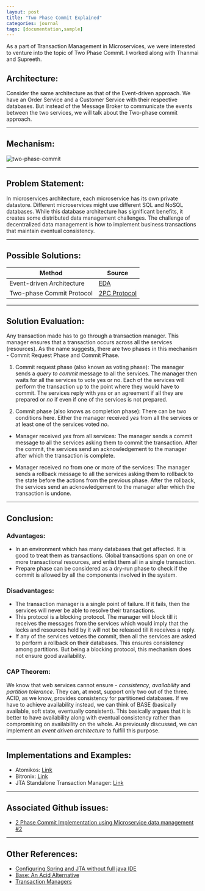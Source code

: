 ```yaml
---
layout: post
title: "Two Phase Commit Explained"
categories: journal
tags: [documentation,sample]
---
```

As a part of Transaction Management in Microservices, we were interested to venture into the topic of Two Phase Commit. I worked along with Thanmai and Supreeth.

## Architecture:
Consider the same architecture as that of the Event-driven approach. We have an Order Service and a Customer Service with their respective databases. But instead of the Message Broker to communicate the events between the two services, we will talk about the Two-phase commit approach.

***

## Mechanism:
![two-phase-commit](http://www.yusufaytas.com/wp-content/uploads/2012/10/2PhaseCommit.png)

***

## Problem Statement:
In microservices architecture, each microservice has its own private datastore. Different microservices might use different SQL and NoSQL databases. While this database architecture has significant benefits, it creates some distributed data management challenges. The challenge of decentralized data management is how to implement business transactions that maintain eventual consistency.

***

## Possible Solutions:

Method | Source
------- | -------
Event-driven Architecture | [EDA](https://en.wikipedia.org/wiki/Event-driven_architecture)
Two-phase Commit Protocol | [2PC Protocol](https://en.wikipedia.org/wiki/Two-phase_commit_protocol)

***

## Solution Evaluation:
Any transaction made has to go through a transaction manager. This manager ensures that a transaction occurs across all the services (resources). As the name suggests, there are two phases in this mechanism - Commit Request Phase and Commit Phase.

1. Commit request phase (also known as voting phase): The manager sends a _query to commit_ message to all the services. The manager then waits for all the services to vote yes or no. Each of the services will perform the transaction up to the point where they would have to commit. The services reply with _yes_ or an agreement if all they are prepared or _no_ if even if one of the services is not prepared.

2. Commit phase (also knows as completion phase): There can be two conditions here. Either the manager received _yes_ from all the services or at least one of the services voted _no_. 

  * Manager received _yes_ from all services: The manager sends a commit message to all the services asking them to commit the transaction. After the commit, the services send an acknowledgement to the manager after which the transaction is complete.

  * Manager received _no_ from one or more of the services: The manager sends a rollback message to all the services asking them to rollback to the state before the actions from the previous phase. After the rollback, the services send an acknowledgement to the manager after which the transaction is undone.

***

## Conclusion:

### Advantages:
- In an environment which has many databases that get affected. It is good to treat them as transactions. Global transactions span on one or more transactional resources, and enlist them all in a single transaction. 
- Prepare phase can be considered as a dry-run phase to check if the commit is allowed by all the components involved in the system.

### Disadvantages:
- The transaction manager is a single point of failure. If it fails, then the services will never be able to resolve their transactions.
- This protocol is a blocking protocol. The manager will block till it receives the messages from the services which would imply that the locks and resources held by it will not be released till it receives a reply.
- If any of the services vetoes the commit, then all the services are asked to perform a rollback on their databases. This ensures consistency among partitions. But being a blocking protocol, this mechanism does not ensure good availability. 

### CAP Theorem:
We know that web services cannot ensure - _consistency_, _availability_ and _partition tolerance_. They can, at most, support only two out of the three. ACID, as we know, provides consistency for partitioned databases. If we have to achieve availability instead, we can think of BASE (basically available, soft state, eventually consistent). This basically argues that it is better to have availability along with eventual consistency rather than compromising on availability on the whole. As previously discussed, we can implement an _event driven architecture_ to fulfill this purpose.

***

## Implementations and Examples:
- Atomikos:  [Link](https://www.atomikos.com)
- Bitronix:  [Link](https://github.com/bitronix/btm)
- JTA Standalone Transaction Manager: [Link](http://simplejta.sourceforge.net)

***

## Associated Github issues:
- [2 Phase Commit Implementation using Microservice data management #2](https://github.com/airavata-courses/spring17-microservice-data-management/issues/2)

***

## Other References:
- [Configuring Spring and JTA without full java IDE](https://spring.io/blog/2011/08/15/configuring-spring-and-jta-without-full-java-ee/)
- [Base: An Acid Alternative](http://queue.acm.org/detail.cfm?id=1394128)
- [Transaction Managers](http://dorel.vaida.co/2006/10/open-source-jta-transaction-managers.html)